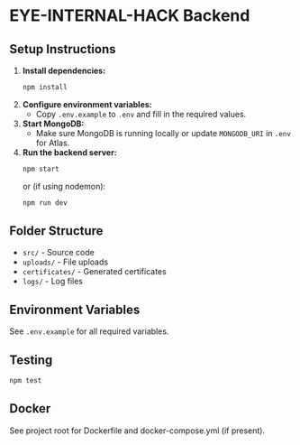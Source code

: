 # EYE-INTERNAL-HACK Backend

## Setup Instructions

1. **Install dependencies:**
   ```sh
   npm install
   ```
2. **Configure environment variables:**
   - Copy `.env.example` to `.env` and fill in the required values.
3. **Start MongoDB:**
   - Make sure MongoDB is running locally or update `MONGODB_URI` in `.env` for Atlas.
4. **Run the backend server:**
   ```sh
   npm start
   ```
   or (if using nodemon):
   ```sh
   npm run dev
   ```

## Folder Structure
- `src/` - Source code
- `uploads/` - File uploads
- `certificates/` - Generated certificates
- `logs/` - Log files

## Environment Variables
See `.env.example` for all required variables.

## Testing
```sh
npm test
```

## Docker
See project root for Dockerfile and docker-compose.yml (if present).
